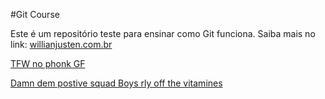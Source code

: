 #Git Course

Este é um repositório teste para ensinar como Git funciona.
Saiba mais no link: [willianjusten.com.br](https://willianjusten.com.br)

[TFW no phonk GF](https://www.youtube.com/watch?v=Du5b3yx-_tk)

[Damn dem postive squad Boys rly off the vitamines](https://www.last.fm/user/izuguchi)

